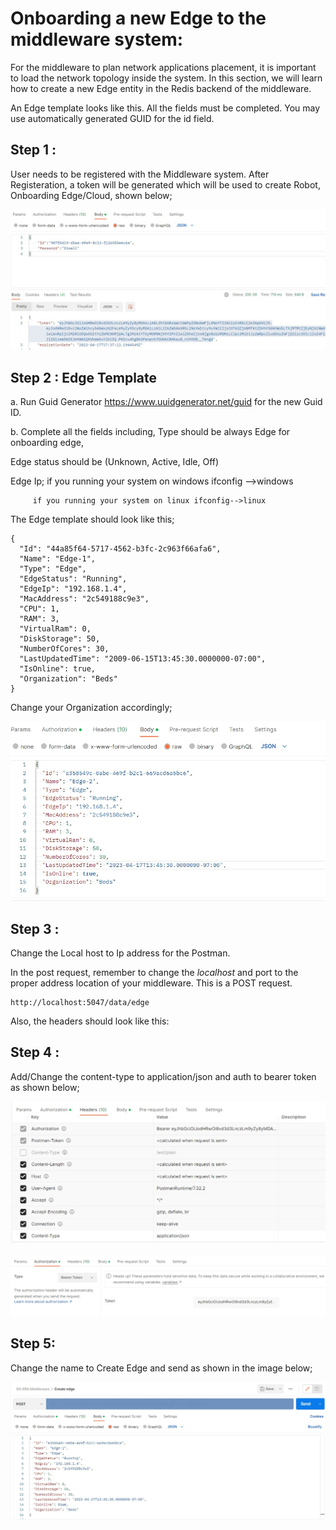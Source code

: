 #  Onboarding a new Edge to the middleware system:

For the middleware to plan network applications placement, it is important to load the network topology inside the system. In this section, we will learn how to create a new Edge entity in the Redis backend of the middleware.

An Edge template looks like this. All the fields must be completed. You may use automatically generated GUID for the id field. 

## Step 1 :  
User needs to be registered with the Middleware system. After Registeration, a token will be generated which will be used to create Robot, Onboarding Edge/Cloud, shown below; 

![image](img/tokengenerated.jpg)
 
## Step 2 : Edge Template

a. Run Guid Generator https://www.uuidgenerator.net/guid for the new Guid ID.

b. Complete all the fields including, 
Type should be always Edge for onboarding edge, 

Edge status should be (Unknown, Active, Idle, Off)

Edge Ip; if you running your system on windows 
                     ifconfig -->windows
                  
         if you running your system on linux ifconfig-->linux

The Edge template should look like this; 
```
{
  "Id": "44a85f64-5717-4562-b3fc-2c963f66afa6",
  "Name": "Edge-1",
  "Type": "Edge",
  "EdgeStatus": "Running",
  "EdgeIp": "192.168.1.4",
  "MacAddress": "2c549188c9e3",
  "CPU": 1,
  "RAM": 3,
  "VirtualRam": 0,
  "DiskStorage": 50,
  "NumberOfCores": 30,
  "LastUpdatedTime": "2009-06-15T13:45:30.0000000-07:00",
  "IsOnline": true,
  "Organization": "Beds"
}
```
Change your Organization accordingly; 

![image](img/EdgeTemplate.jpg)

## Step 3 : 
Change the Local host to Ip address for the Postman.

In the post request, remember to change the *localhost* and port to the proper address location of your middleware. This is a POST request.
```
http://localhost:5047/data/edge
```
Also, the headers should look like this:

## Step 4 :

Add/Change the content-type to application/json and auth to bearer token as shown below; 

![image](img/Content-type.jpg)

![image](img/Auth.jpg)

## Step 5: 

Change the name to Create Edge and send as shown in the image below; 

![image](img/Sendtherequest.jpg)

